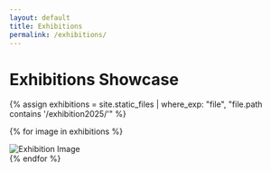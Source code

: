 ```yaml
---
layout: default
title: Exhibitions
permalink: /exhibitions/
---
```


# Exhibitions Showcase

<div class="gallery">
  {% assign exhibitions = site.static_files | where_exp: "file", "file.path contains '/exhibition2025/'" %}
  
  {% for image in exhibitions %}
    <div class="image-item">
      <img src="{{ image.path | relative_url }}" alt="Exhibition Image">
    </div>
  {% endfor %}
</div>

